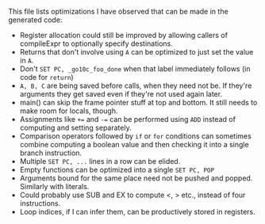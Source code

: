 This file lists optimizations I have observed that can be made in the generated code:

* Register allocation could still be improved by allowing callers of compileExpr to optionally specify destinations.
* Returns that don't involve using `A` can be optimized to just set the value in `A`.
* Don't `SET PC, _go10c_foo_done` when that label immediately follows (in code for `return`)
* `A, B, C` are being saved before calls, when they need not be. If they're arguments they get saved even if they're not used again later.
* main() can skip the frame pointer stuff at top and bottom. It still needs to make room for locals, though.
* Assignments like `+=` and `-=` can be performed using `ADD` instead of computing and setting separately.
* Comparison operators followed by `if` or `for` conditions can sometimes combine computing a boolean value and then checking it into a single branch instruction.
* Multiple `SET PC, ...` lines in a row can be elided.
* Empty functions can be optimized into a single `SET PC, POP`
* Arguments bound for the same place need not be pushed and popped. Similarly with literals.
* Could probably use SUB and EX to compute <, > etc., instead of four instructions.
* Loop indices, if I can infer them, can be productively stored in registers.

